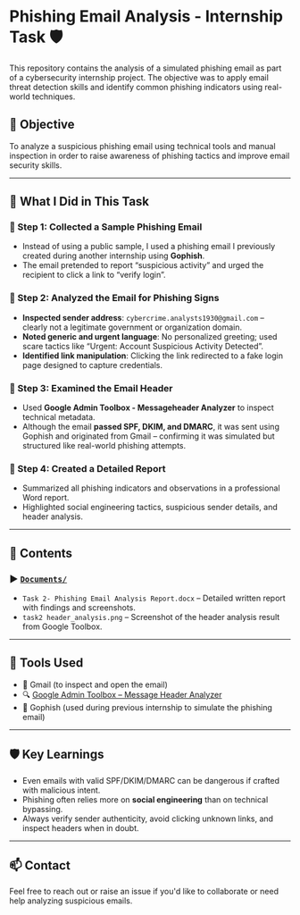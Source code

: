 # Phishing Email Analysis - Internship Task 🛡️

This repository contains the analysis of a simulated phishing email as part of a cybersecurity internship project. The objective was to apply email threat detection skills and identify common phishing indicators using real-world techniques.

## 🧠 Objective

To analyze a suspicious phishing email using technical tools and manual inspection in order to raise awareness of phishing tactics and improve email security skills.

---

## 📝 What I Did in This Task

### 🔹 Step 1: Collected a Sample Phishing Email
- Instead of using a public sample, I used a phishing email I previously created during another internship using **Gophish**.
- The email pretended to report “suspicious activity” and urged the recipient to click a link to “verify login”.

### 🔹 Step 2: Analyzed the Email for Phishing Signs
- **Inspected sender address**: `cybercrime.analysts1930@gmail.com` – clearly not a legitimate government or organization domain.
- **Noted generic and urgent language**: No personalized greeting; used scare tactics like “Urgent: Account Suspicious Activity Detected”.
- **Identified link manipulation**: Clicking the link redirected to a fake login page designed to capture credentials.

### 🔹 Step 3: Examined the Email Header
- Used **Google Admin Toolbox - Messageheader Analyzer** to inspect technical metadata.
- Although the email **passed SPF, DKIM, and DMARC**, it was sent using Gophish and originated from Gmail – confirming it was simulated but structured like real-world phishing attempts.

### 🔹 Step 4: Created a Detailed Report
- Summarized all phishing indicators and observations in a professional Word report.
- Highlighted social engineering tactics, suspicious sender details, and header analysis.

---

## 📂 Contents
### ▶️  [`Documents/`](./Documents/)

- `Task 2- Phishing Email Analysis Report.docx` – Detailed written report with findings and screenshots.
- `task2 header_analysis.png` – Screenshot of the header analysis result from Google Toolbox.

---

## 🔧 Tools Used

- 📧 Gmail (to inspect and open the email)
- 🔍 [Google Admin Toolbox – Message Header Analyzer](https://toolbox.googleapps.com/apps/messageheader/)
- 🧪 Gophish (used during previous internship to simulate the phishing email)

---

## 🛡️ Key Learnings

- Even emails with valid SPF/DKIM/DMARC can be dangerous if crafted with malicious intent.
- Phishing often relies more on **social engineering** than on technical bypassing.
- Always verify sender authenticity, avoid clicking unknown links, and inspect headers when in doubt.

---

## 📫 Contact

Feel free to reach out or raise an issue if you'd like to collaborate or need help analyzing suspicious emails.

